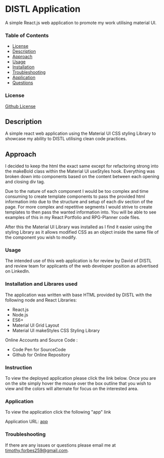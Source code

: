 # DISTL Application
A simple React.js web application to promote my work utilising material UI.

### Table of Contents

* [License](#License)
* [Description](#Description)
* [Approach](#Approach)
* [Usage](#Usage)
* [Installation](#Installation)
* [Troubleshooting](#Troubleshooting)
* [Application](#Application)
* [Questions](#Questions)
### License
[Github License](https://img.shields.io/badge/license-MIT-blue.svg)


## Description
A simple react web application using the Material UI CSS styling Library to showcase my ability to DISTL utilising clean code practices.

## Approach
I decided to keep the html the exact same except for refactoring strong into the makeBold class within the Material UI useStyles hook.  Everything was broken down into components based on the content between each opening and closing div tag.

Due to the nature of each component I would be too complex and time consuming to create template components to pass the provided html information into due to the structure and setup of each div section of the page.  For more complex and repetitive segments I would strive to create templates to then pass the wanted information into.  You will be able to see examples of this in my React Portfolio and RPG-Planner code files.

After this the Material UI Library was installed as I find it easier using the styling Library as it allows modified CSS as an object inside the same file of the component you wish to modify.  

### Usage
The intended use of this web application is for review by David of DISTL and review team for applicants of the web developer position as advertised on LinkedIn.

### Installation and Librares used
The application was written with base HTML provided by DISTL with the following node and React Libraries:
* React.js
* Node.js
* ES6+
* Material UI Grid Layout
* Material UI makeStyles CSS Styling Library

Online Accounts and Source Code :
* Code Pen for SourceCode
* Github for Online Repository

### Instruction
To view the deployed application please click the link below.  Once you are on the site simply hover the mouse over the box outline that you wish to view and the colors will alternate for focus on the interested area.

### Application
To view the application click the following "app" link 

Application URL: [app](https://xenonth.github.io/distl-application/) 

### Troubleshooting
If there are any issues or questions please email me at timothy.forbes259@gmail.com.  